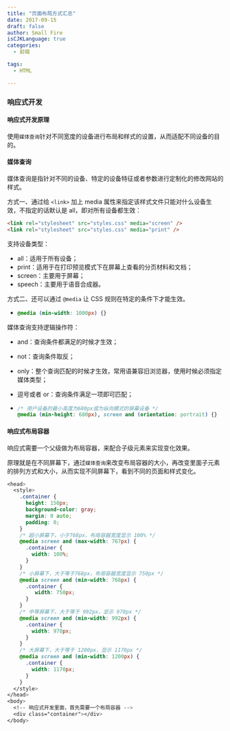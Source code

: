 ```yaml
---
title: "页面布局方式汇总"
date: 2017-09-15
draft: false
author: Small Fire
isCJKLanguage: true
categories: 
  - 前端

tags: 
  - HTML

---
```


### 响应式开发

#### 响应式开发原理

使用`媒体查询`针对不同宽度的设备进行布局和样式的设置，从而适配不同设备的目的。

#### 媒体查询

媒体查询是指针对不同的设备、特定的设备特征或者参数进行定制化的修改网站的样式。

方式一、通过给 `<link>` 加上 media 属性来指定该样式文件只能对什么设备生效，不指定的话默认是 all，即对所有设备都生效：

```html
<link rel="stylesheet" src="styles.css" media="screen" />
<link rel="stylesheet" src="styles.css" media="print" />
```

支持设备类型：

- all：适用于所有设备；
- print：适用于在打印预览模式下在屏幕上查看的分页材料和文档；
- screen：主要用于屏幕；
- speech：主要用于语音合成器。

方式二、还可以通过 `@media` 让 CSS 规则在特定的条件下才能生效。

- ```css
  @media (min-width: 1000px) {}
  ```

媒体查询支持逻辑操作符：

- and：查询条件都满足的时候才生效；

- not：查询条件取反；

- only：整个查询匹配的时候才生效，常用语兼容旧浏览器，使用时候必须指定媒体类型；

- 逗号或者 or：查询条件满足一项即可匹配；

- ```css
  /* 用户设备的最小高度为680px或为纵向模式的屏幕设备 */
  @media (min-height: 680px), screen and (orientation: portrait) {}
  ```

#### 响应式布局容器

响应式需要一个父级做为布局容器，来配合子级元素来实现变化效果。

原理就是在不同屏幕下，通过`媒体查询`来改变布局容器的大小，再改变里面子元素的排列方式和大小，从而实现不同屏幕下，看到不同的页面和样式变化。

```css
<head>
  <style>
    .container {
      height: 150px;
      background-color: gray;
      margin: 0 auto;
      padding: 0;
    }
    /* 超小屏幕下，小于768px，布局容器宽度显示 100% */
    @media screen and (max-width: 767px) {
      .container {
        width: 100%;
      }
    }
    /* 小屏幕下，大于等于768px，布局容器宽度显示 750px */
    @media screen and (min-width: 768px) {
      .container {
         width: 750px;
      }
    }
    /* 中等屏幕下，大于等于 992px，显示 970px */
    @media screen and (min-width: 992px) {
      .container {
        width: 970px;
      }
    }
    /* 大屏幕下，大于等于 1200px，显示 1170px */
    @media screen and (min-width: 1200px) {
      .container {
        width: 1170px;
      }
    }
  </style>
</head>
<body>
  <!-- 响应式开发里面，首先需要一个布局容器 -->
  <div class="container"></div>
</body>
```


